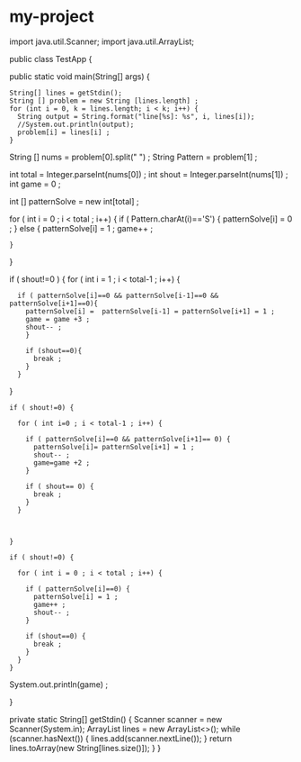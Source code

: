 # my-project

import java.util.Scanner;
import java.util.ArrayList;

public class TestApp {
  
  public static void main(String[] args) {
    

    String[] lines = getStdin();
    String [] problem = new String [lines.length] ;
    for (int i = 0, k = lines.length; i < k; i++) {
      String output = String.format("line[%s]: %s", i, lines[i]);
      //System.out.println(output);
      problem[i] = lines[i] ;
    }
  
  String [] nums = problem[0].split(" ") ;
  String Pattern = problem[1] ;
  
  int total = Integer.parseInt(nums[0]) ;
  int shout = Integer.parseInt(nums[1]) ;
  int game = 0 ;

  int [] patternSolve = new int[total] ;

  for ( int i = 0 ; i < total ; i++) {
    if ( Pattern.charAt(i)=='S') {
      patternSolve[i] = 0 ;
    } else {
      patternSolve[i] = 1 ;
      game++ ;
      
    }
  }

  if ( shout!=0 ) {
    for ( int i = 1 ; i < total-1 ; i++) {

      if ( patternSolve[i]==0 && patternSolve[i-1]==0 && patternSolve[i+1]==0){
        patternSolve[i] =  patternSolve[i-1] = patternSolve[i+1] = 1 ;
        game = game +3 ;
        shout-- ;
        }

        if (shout==0){
          break ;
        }
      }
  }

    if ( shout!=0) {

      for ( int i=0 ; i < total-1 ; i++) {

        if ( patternSolve[i]==0 && patternSolve[i+1]== 0) {
          patternSolve[i]= patternSolve[i+1] = 1 ;
          shout-- ;
          game=game +2 ;
        }

        if ( shout== 0) {
          break ;
        }
      }



    }

    if ( shout!=0) {

      for ( int i = 0 ; i < total ; i++) {

        if ( patternSolve[i]==0) {
          patternSolve[i] = 1 ;
          game++ ;
          shout-- ;
        }

        if (shout==0) {
          break ;
        }
      }
    }



  System.out.println(game) ;
  
  
  
  
  }

  private static String[] getStdin() {
    Scanner scanner = new Scanner(System.in);
    ArrayList<String> lines = new ArrayList<>();
    while (scanner.hasNext()) {
      lines.add(scanner.nextLine());
    }
    return lines.toArray(new String[lines.size()]);
  }
}

